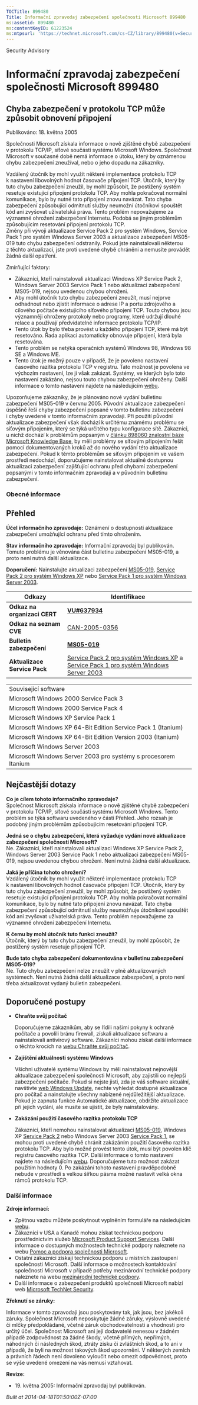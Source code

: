 ```yaml
---
TOCTitle: 899480
Title: Informační zpravodaj zabezpečení společnosti Microsoft 899480
ms:assetid: 899480
ms:contentKeyID: 61223524
ms:mtpsurl: 'https://technet.microsoft.com/cs-CZ/library/899480(v=Security.10)'
---
```


Security Advisory

Informační zpravodaj zabezpečení společnosti Microsoft 899480
=============================================================

Chyba zabezpečení v protokolu TCP může způsobit obnovení připojení
------------------------------------------------------------------

Publikováno: 18. května 2005

Společnosti Microsoft získala informace o nově zjištěné chybě zabezpečení v protokolu TCP/IP, síťové součásti systému Microsoft Windows. Společnost Microsoft v současné době nemá informace o útoku, který by oznámenou chybu zabezpečení zneužíval, nebo o jeho dopadu na zákazníky.

Vzdálený útočník by mohl využít některé implementace protokolu TCP k nastavení libovolných hodnot časovače připojení TCP. Útočník, který by tuto chybu zabezpečení zneužil, by mohl způsobit, že postižený systém resetuje existující připojení protokolu TCP. Aby mohla pokračovat normální komunikace, bylo by nutné tato připojení znovu navázat. Tato chyba zabezpečení způsobující odmítnutí služby neumožní útočníkovi spouštět kód ani zvyšovat uživatelská práva. Tento problém nepovažujeme za významné ohrožení zabezpečení Internetu. Podobá se jiným problémům způsobujícím resetování připojení protokolu TCP.  
Změny při vývoji aktualizace Service Pack 2 pro systém Windows, Service Pack 1 pro systém Windows Server 2003 a aktualizace zabezpečení MS05-019 tuto chybu zabezpečení odstranily. Pokud jste nainstalovali některou z těchto aktualizací, jste proti uvedené chybě chráněni a nemusíte provádět žádná další opatření.

Zmírňující faktory:

-   Zákazníci, kteří nainstalovali aktualizaci Windows XP Service Pack 2, Windows Server 2003 Service Pack 1 nebo aktualizaci zabezpečení MS05-019, nejsou uvedenou chybou ohroženi.
-   Aby mohl útočník tuto chybu zabezpečení zneužít, musí nejprve odhadnout nebo zjistit informace o adrese IP a portu zdrojového a cílového počítače existujícího síťového připojení TCP. Touto chybou jsou významněji ohroženy protokoly nebo programy, které udržují dlouhé relace a používají předvídatelné informace protokolu TCP/IP.
-   Tento útok by bylo třeba provést u každého připojení TCP, které má být resetováno. Řada aplikací automaticky obnovuje připojení, která byla resetována.
-   Tento problém se netýká operačních systémů Windows 98, Windows 98 SE a Windows ME.
-   Tento útok je možný pouze v případě, že je povoleno nastavení časového razítka protokolu TCP v registru. Tato možnost je povolena ve výchozím nastavení, lze ji však zakázat. Systémy, ve kterých bylo toto nastavení zakázáno, nejsou touto chybou zabezpečení ohroženy. Další informace o tomto nastavení najdete na následujícím [webu](http://www.microsoft.com/resources/documentation/windows/2000/server/reskit/en-us/regentry/58800.asp).

Upozorňujeme zákazníky, že je plánováno nové vydání bulletinu zabezpečení MS05-019 v červnu 2005. Původní aktualizace zabezpečení úspěšně řeší chyby zabezpečení popsané v tomto bulletinu zabezpečení i chyby uvedené v tomto informačním zpravodaji. Při použití původní aktualizace zabezpečení však dochází k určitému známému problému se síťovým připojením, který se týká určitého typu konfigurace sítě. Zákazníci, u nichž dochází k problémům popsaným v [článku 898060 znalostní báze Microsoft Knowledge Base](http://support.microsoft.com/kb/898060/cs), by měli problémy se síťovým připojením řešit pomocí dokumentovaných kroků až do nového vydání této aktualizace zabezpečení. Pokud k těmto problémům se síťovým připojením ve vašem prostředí nedochází, doporučujeme nainstalovat aktuálně dostupnou aktualizaci zabezpečení zajišťující ochranu před chybami zabezpečení popsanými v tomto informačním zpravodaji a v původním bulletinu zabezpečení.

### Obecné informace

Přehled
-------

<span></span>
**Účel informačního zpravodaje:** Oznámení o dostupnosti aktualizace zabezpečení umožňující ochranu před tímto ohrožením.

**Stav informačního zpravodaje:** Informační zpravodaj byl publikován. Tomuto problému je věnována část bulletinu zabezpečení MS05-019, a proto není nutná další aktualizace.

**Doporučení:** Nainstalujte aktualizaci zabezpečení [MS05-019](http://technet.microsoft.com/security/bulletin/ms05_019), [Service Pack 2 pro systém Windows XP](http://www.microsoft.com/cze/windows/xp/sp2/default.mspx) nebo [Service Pack 1 pro systém Windows Server 2003](http://www.microsoft.com/cze/windowsserver2003/downloads/servicepacks/sp1/default.mspx).

| Odkazy                       | Identifikace                                                                                                                                                                                                                               |
|------------------------------|--------------------------------------------------------------------------------------------------------------------------------------------------------------------------------------------------------------------------------------------|
| **Odkaz na organizaci CERT** | [**VU\#637934**](http://www.kb.cert.org/vuls/id/637934)                                                                                                                                                                                    |
| **Odkaz na seznam CVE**      | [CAN-2005-0356](http://www.cve.mitre.org/cgi-bin/cvename.cgi?name=can-2005-0356)                                                                                                                                                           |
| **Bulletin zabezpečení**     | [**MS05-019**](http://technet.microsoft.com/security/bulletin/ms05_019)                                                                                                                                                                    |
| **Aktualizace Service Pack** | [Service Pack 2 pro systém Windows XP](http://www.microsoft.com/cze/windows/xp/sp2/default.mspx) a [Service Pack 1 pro systém Windows Server 2003](http://www.microsoft.com/cze/windowsserver2003/downloads/servicepacks/sp1/default.mspx) |

|                                                                |
|----------------------------------------------------------------|
| Související software                                           |
| Microsoft Windows 2000 Service Pack 3                          |
| Microsoft Windows 2000 Service Pack 4                          |
| Microsoft Windows XP Service Pack 1                            |
| Microsoft Windows XP 64-Bit Edition Service Pack 1 (Itanium)   |
| Microsoft Windows XP 64-Bit Edition Version 2003 (Itanium)     |
| Microsoft Windows Server 2003                                  |
| Microsoft Windows Server 2003 pro systémy s procesorem Itanium |

Nejčastější dotazy
------------------

<span></span>
**Co je cílem tohoto informačního zpravodaje?**  
Společnost Microsoft získala informace o nově zjištěné chybě zabezpečení v protokolu TCP/IP, síťové součásti systému Microsoft Windows. Tento problém se týká softwaru uvedeného v části Přehled. Jeho rozsah je podobný jiným problémům způsobujícím resetování připojení TCP.

**Jedná se o chybu zabezpečení, která vyžaduje vydání nové aktualizace zabezpečení společnosti Microsoft?**  
Ne. Zákazníci, kteří nainstalovali aktualizaci Windows XP Service Pack 2, Windows Server 2003 Service Pack 1 nebo aktualizaci zabezpečení MS05-019, nejsou uvedenou chybou ohroženi. Není nutná žádná další aktualizace.

**Jaká je příčina tohoto ohrožení?**  
Vzdálený útočník by mohl využít některé implementace protokolu TCP k nastavení libovolných hodnot časovače připojení TCP. Útočník, který by tuto chybu zabezpečení zneužil, by mohl způsobit, že postižený systém resetuje existující připojení protokolu TCP. Aby mohla pokračovat normální komunikace, bylo by nutné tato připojení znovu navázat. Tato chyba zabezpečení způsobující odmítnutí služby neumožňuje útočníkovi spouštět kód ani zvyšovat uživatelská práva. Tento problém nepovažujeme za významné ohrožení zabezpečení Internetu.

**K čemu by mohl útočník tuto funkci zneužít?**  
Útočník, který by tuto chybu zabezpečení zneužil, by mohl způsobit, že postižený systém resetuje připojení TCP.

**Bude tato chyba zabezpečení dokumentována v bulletinu zabezpečení MS05-019?**  
Ne. Tuto chybu zabezpečení nelze zneužít v plně aktualizovaných systémech. Není nutná žádná další aktualizace zabezpečení, a proto není třeba aktualizovat vydaný bulletin zabezpečení.

Doporučené postupy
------------------

<span></span>
-   **Chraňte svůj počítač**

    Doporučujeme zákazníkům, aby se řídili našimi pokyny k ochraně počítače a povolili bránu firewall, získali aktualizace softwaru a nainstalovali antivirový software. Zákazníci mohou získat další informace o těchto krocích na [webu Chraňte svůj počítač](http://www.microsoft.com/cze/security/protect).

-   **Zajištění aktuálnosti systému Windows**

    Všichni uživatelé systému Windows by měli nainstalovat nejnovější aktualizace zabezpečení společnosti Microsoft, aby zajistili co nejlepší zabezpečení počítače. Pokud si nejste jisti, zda je váš software aktuální, navštivte [web Windows Update](http://update.microsoft.com/microsoftupdate//), nechte vyhledat dostupné aktualizace pro počítač a nainstalujte všechny nabízené nejdůležitější aktualizace. Pokud je zapnuta funkce Automatické aktualizace, obdržíte aktualizace při jejich vydání, ale musíte se ujistit, že byly nainstalovány.

-   **Zakázání použití časového razítka protokolu TCP**

    Zákazníci, kteří nemohou nainstalovat aktualizaci [MS05-019](http://technet.microsoft.com/security/bulletin/ms05_019), Windows XP [Service Pack 2](http://www.microsoft.com/cze/windows/xp/sp2/default.mspx) nebo Windows Server 2003 [Service Pack 1](http://www.microsoft.com/cze/windowsserver2003/downloads/servicepacks/sp1/default.mspx), se mohou proti uvedené chybě chránit zakázáním použití časového razítka protokolu TCP. Aby bylo možné provést tento útok, musí být povolen klíč registru časového razítka TCP. Další informace o tomto nastavení najdete na následujícím [webu](http://www.microsoft.com/resources/documentation/windows/2000/server/reskit/en-us/regentry/58800.asp). Doporučujeme tuto možnost zakázat použitím hodnoty 0. Po zakázání tohoto nastavení pravděpodobně nebude v prostředí s velkou šířkou pásma možné nastavit velká okna rámců protokolu TCP.

### Další informace

**Zdroje informací:**

-   Zpětnou vazbu můžete poskytnout vyplněním formuláře na následujícím [webu](https://support.microsoft.com/common/survey.aspx?scid=sw;en;1257&amp;showpage=1&amp;ws=technet&amp;sd=tech).
-   Zákazníci v USA a Kanadě mohou získat technickou podporu prostřednictvím služeb [Microsoft Product Support Services](http://go.microsoft.com/fwlink/?linkid=21131). Další informace o dostupných možnostech technické podpory naleznete na webu [Pomoc a podpora společnosti Microsoft](http://support.microsoft.com/?ln=cs).
-   Ostatní zákazníci získají technickou podporu u místních zastoupení společnosti Microsoft. Další informace o možnostech kontaktování společnosti Microsoft v případě potřeby mezinárodní technické podpory naleznete na webu [mezinárodní technické podpory](http://go.microsoft.com/fwlink/?linkid=21155).
-   Další informace o zabezpečení produktů společnosti Microsoft nabízí web [Microsoft TechNet Security](http://www.microsoft.com/cze/technet/security/).

**Zřeknutí se záruky:**

Informace v tomto zpravodaji jsou poskytovány tak, jak jsou, bez jakékoli záruky. Společnost Microsoft neposkytuje žádné záruky, výslovně uvedené či mlčky předpokládané, včetně záruk obchodovatelnosti a vhodnosti pro určitý účel. Společnost Microsoft ani její dodavatelé nenesou v žádném případě zodpovědnost za žádné škody, včetně přímých, nepřímých, náhodných či následných škod, ztráty zisku či zvláštních škod, a to ani v případě, že byli na možnost takových škod upozorněni. V některých zemích a právních řádech není dovoleno vyloučit nebo omezit odpovědnost, proto se výše uvedené omezení na vás nemusí vztahovat.

**Revize:**

-   19. května 2005: Informační zpravodaj byl publikován.

*Built at 2014-04-18T01:50:00Z-07:00*
